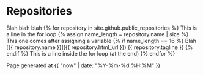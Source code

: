 # Repositories

Blah blah blah
{% for repository in site.github.public_repositories %}
  This is a line in the for loop
  {% assign name_length = repository.name | size %}
  This one comes after assigning a variable
  {% if name_length == 16 %}
    Blah [{{ repository.name }}]({{ repository.html_url }}) {{ repository.tagline }} 
  {% endif %}
  This is a line inside the for loop (at the end)
{% endfor %}


Page generated at {{ "now" | date: "%Y-%m-%d %H:%M" }}
